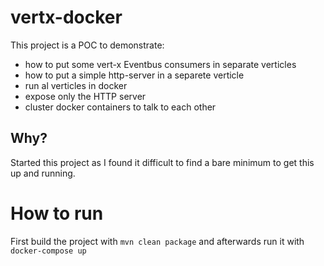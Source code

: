 # vertx-docker
This project is a POC to demonstrate:
 * how to put some vert-x Eventbus consumers in separate verticles
 * how to put a simple http-server in a separete verticle
 * run al verticles in docker
 * expose only the HTTP server
 * cluster docker containers to talk to each other
 
## Why?
Started this project as I found it difficult to find a bare minimum to get this up and running.

# How to run
First build the project with ```mvn clean package``` and afterwards run it with ```docker-compose up```  
